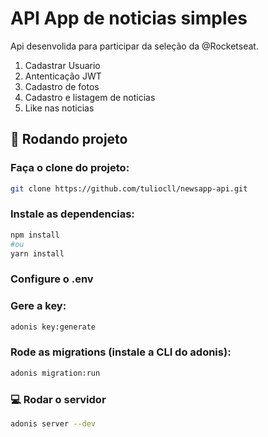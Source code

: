 # API App de noticias simples

Api desenvolida para participar da seleção da @Rocketseat.

1. Cadastrar Usuario
2. Antenticação JWT
3. Cadastro de fotos
4. Cadastro e listagem de noticias
5. Like nas noticias

## 📖 Rodando projeto

### Faça o clone do projeto:

```bash
git clone https://github.com/tuliocll/newsapp-api.git
```

### Instale as dependencias:

```bash
npm install
#ou
yarn install
```

### Configure o .env

### Gere a key:

```bash
adonis key:generate
```

### Rode as migrations (instale a CLI do adonis):

```bash
adonis migration:run
```

### 💻 Rodar o servidor

```bash
adonis server --dev
```

